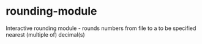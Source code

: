 # rounding-module
Interactive rounding module - rounds numbers from file to a to be specified nearest (multiple of) decimal(s)

